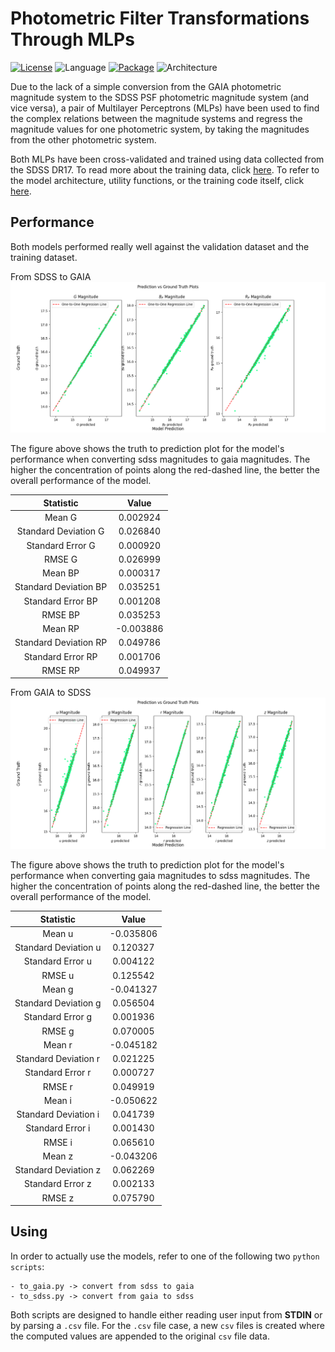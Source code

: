 # Photometric Filter Transformations Through MLPs

[![License](https://img.shields.io/badge/license-CC--BY--4.0-green)](https://github.com/RikGhosh487/MLP-Filters/blob/main/LICENSE) ![Language](https://img.shields.io/badge/language-python-rgb(12%2C%2093%2C%20148)) [![Package](https://img.shields.io/badge/package-pytorch-blueviolet)](https://pytorch.org/) ![Architecture](https://img.shields.io/badge/architecture-MLP-orange)

Due to the lack of a simple conversion from the GAIA photometric magnitude system to the SDSS PSF photometric magnitude system (and vice versa), a pair of Multilayer Perceptrons (MLPs) have been used to find the complex relations between the magnitude systems and regress the magnitude values for one photometric system, by taking the magnitudes from the other photometric system.

Both MLPs have been cross-validated and trained using data collected from the SDSS DR17. To read more about the training data, click [here](https://github.com/RikGhosh487/MLP-Filters/blob/main/data). To refer to the model architecture, utility functions, or the training code itself, click [here](https://github.com/RikGhosh487/MLP-Filters/blob/main/modules).

## Performance
Both models performed really well against the validation dataset and the training dataset.

From SDSS to GAIA\
![Truth-To-Prediction-Plot](https://github.com/RikGhosh487/MLP-Filters/blob/main/Gaia_Perf.png)

The figure above shows the truth to prediction plot for the model's performance when converting sdss magnitudes to gaia magnitudes. The higher the concentration of points along the red-dashed line, the better the overall performance of the model.

| Statistic | Value 
| :---: | :---: 
| Mean G | 0.002924
| Standard Deviation G | 0.026840
| Standard Error G | 0.000920
| RMSE G | 0.026999
| Mean BP | 0.000317
| Standard Deviation BP | 0.035251
| Standard Error BP | 0.001208
| RMSE BP | 0.035253
| Mean RP | -0.003886
| Standard Deviation RP | 0.049786
| Standard Error RP | 0.001706
| RMSE RP | 0.049937

From GAIA to SDSS\
![Truth-To-Prediction-Plot](https://github.com/RikGhosh487/MLP-Filters/blob/main/Sdss_Perf.png)

The figure above shows the truth to prediction plot for the model's performance when converting gaia magnitudes to sdss magnitudes. The higher the concentration of points along the red-dashed line, the better the overall performance of the model.

| Statistic | Value 
| :---: | :---: 
| Mean u | -0.035806
| Standard Deviation u | 0.120327
| Standard Error u | 0.004122
| RMSE u | 0.125542
| Mean g | -0.041327
| Standard Deviation g | 0.056504
| Standard Error g | 0.001936
| RMSE g | 0.070005
| Mean r | -0.045182
| Standard Deviation r | 0.021225
| Standard Error r | 0.000727
| RMSE r | 0.049919
| Mean i | -0.050622
| Standard Deviation i | 0.041739
| Standard Error i | 0.001430
| RMSE i | 0.065610
| Mean z | -0.043206
| Standard Deviation z | 0.062269
| Standard Error z | 0.002133
| RMSE z | 0.075790

## Using
In order to actually use the models, refer to one of the following two `python scripts`:
```
- to_gaia.py -> convert from sdss to gaia
- to_sdss.py -> convert from gaia to sdss
```
Both scripts are designed to handle either reading user input from **STDIN** or by parsing a `.csv` file. For the `.csv` file case, a new `csv` files is created where the computed values are appended to the original `csv` file data.
